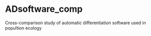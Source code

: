 # ADsoftware_comp
Cross-comparison study of automatic differentiation software used in popultion ecology
